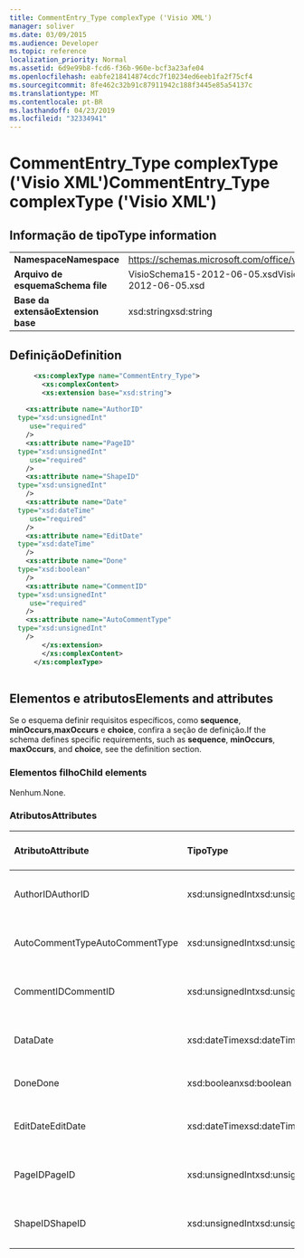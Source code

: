 ```yaml
---
title: CommentEntry_Type complexType ('Visio XML')
manager: soliver
ms.date: 03/09/2015
ms.audience: Developer
ms.topic: reference
localization_priority: Normal
ms.assetid: 6d9e99b8-fcd6-f36b-960e-bcf3a23afe04
ms.openlocfilehash: eabfe218414874cdc7f10234ed6eeb1fa2f75cf4
ms.sourcegitcommit: 8fe462c32b91c87911942c188f3445e85a54137c
ms.translationtype: MT
ms.contentlocale: pt-BR
ms.lasthandoff: 04/23/2019
ms.locfileid: "32334941"
---
```

# <a name="commententrytype-complextype-visio-xml"></a><span data-ttu-id="4a712-102">CommentEntry_Type complexType ('Visio XML')</span><span class="sxs-lookup"><span data-stu-id="4a712-102">CommentEntry_Type complexType ('Visio XML')</span></span>

## <a name="type-information"></a><span data-ttu-id="4a712-103">Informação de tipo</span><span class="sxs-lookup"><span data-stu-id="4a712-103">Type information</span></span>

|||
|:-----|:-----|
|<span data-ttu-id="4a712-104">**Namespace**</span><span class="sxs-lookup"><span data-stu-id="4a712-104">**Namespace**</span></span> <br/> |https://schemas.microsoft.com/office/visio/2011/1/core  <br/> |
|<span data-ttu-id="4a712-105">**Arquivo de esquema**</span><span class="sxs-lookup"><span data-stu-id="4a712-105">**Schema file**</span></span> <br/> |<span data-ttu-id="4a712-106">VisioSchema15-2012-06-05.xsd</span><span class="sxs-lookup"><span data-stu-id="4a712-106">VisioSchema15-2012-06-05.xsd</span></span>  <br/> |
|<span data-ttu-id="4a712-107">**Base da extensão**</span><span class="sxs-lookup"><span data-stu-id="4a712-107">**Extension base**</span></span> <br/> |<span data-ttu-id="4a712-108">xsd:string</span><span class="sxs-lookup"><span data-stu-id="4a712-108">xsd:string</span></span>  <br/> |
   
## <a name="definition"></a><span data-ttu-id="4a712-109">Definição</span><span class="sxs-lookup"><span data-stu-id="4a712-109">Definition</span></span>

```XML
      <xs:complexType name="CommentEntry_Type">
        <xs:complexContent>
        <xs:extension base="xsd:string">
      
    <xs:attribute name="AuthorID"
  type="xsd:unsignedInt"
     use="required"
    />
    <xs:attribute name="PageID"
  type="xsd:unsignedInt"
     use="required"
    />
    <xs:attribute name="ShapeID"
  type="xsd:unsignedInt"
    />
    <xs:attribute name="Date"
  type="xsd:dateTime"
     use="required"
    />
    <xs:attribute name="EditDate"
  type="xsd:dateTime"
    />
    <xs:attribute name="Done"
  type="xsd:boolean"
    />
    <xs:attribute name="CommentID"
  type="xsd:unsignedInt"
     use="required"
    />
    <xs:attribute name="AutoCommentType"
  type="xsd:unsignedInt"
    />
        </xs:extension>
        </xs:complexContent>
      </xs:complexType>
      
```

## <a name="elements-and-attributes"></a><span data-ttu-id="4a712-110">Elementos e atributos</span><span class="sxs-lookup"><span data-stu-id="4a712-110">Elements and attributes</span></span>

<span data-ttu-id="4a712-111">Se o esquema definir requisitos específicos, como **sequence**, **minOccurs**,**maxOccurs** e **choice**, confira a seção de definição.</span><span class="sxs-lookup"><span data-stu-id="4a712-111">If the schema defines specific requirements, such as **sequence**, **minOccurs**, **maxOccurs**, and **choice**, see the definition section.</span></span> 
  
### <a name="child-elements"></a><span data-ttu-id="4a712-112">Elementos filho</span><span class="sxs-lookup"><span data-stu-id="4a712-112">Child elements</span></span>

<span data-ttu-id="4a712-113">Nenhum.</span><span class="sxs-lookup"><span data-stu-id="4a712-113">None.</span></span>
  
### <a name="attributes"></a><span data-ttu-id="4a712-114">Atributos</span><span class="sxs-lookup"><span data-stu-id="4a712-114">Attributes</span></span>

|<span data-ttu-id="4a712-115">**Atributo**</span><span class="sxs-lookup"><span data-stu-id="4a712-115">**Attribute**</span></span>|<span data-ttu-id="4a712-116">**Tipo**</span><span class="sxs-lookup"><span data-stu-id="4a712-116">**Type**</span></span>|<span data-ttu-id="4a712-117">**Obrigatório**</span><span class="sxs-lookup"><span data-stu-id="4a712-117">**Required**</span></span>|<span data-ttu-id="4a712-118">**Descrição**</span><span class="sxs-lookup"><span data-stu-id="4a712-118">**Description**</span></span>|<span data-ttu-id="4a712-119">**Valores possíveis**</span><span class="sxs-lookup"><span data-stu-id="4a712-119">**Possible values**</span></span>|
|:-----|:-----|:-----|:-----|:-----|
|<span data-ttu-id="4a712-120">AuthorID</span><span class="sxs-lookup"><span data-stu-id="4a712-120">AuthorID</span></span>  <br/> |<span data-ttu-id="4a712-121">xsd:unsignedInt</span><span class="sxs-lookup"><span data-stu-id="4a712-121">xsd:unsignedInt</span></span>  <br/> |<span data-ttu-id="4a712-122">obrigatório</span><span class="sxs-lookup"><span data-stu-id="4a712-122">required</span></span>  <br/> ||<span data-ttu-id="4a712-123">Valores do tipo xsd:unsignedInt.</span><span class="sxs-lookup"><span data-stu-id="4a712-123">Values of the xsd:unsignedInt type.</span></span>  <br/> |
|<span data-ttu-id="4a712-124">AutoCommentType</span><span class="sxs-lookup"><span data-stu-id="4a712-124">AutoCommentType</span></span>  <br/> |<span data-ttu-id="4a712-125">xsd:unsignedInt</span><span class="sxs-lookup"><span data-stu-id="4a712-125">xsd:unsignedInt</span></span>  <br/> |<span data-ttu-id="4a712-126">opcional</span><span class="sxs-lookup"><span data-stu-id="4a712-126">optional</span></span>  <br/> ||<span data-ttu-id="4a712-127">Valores do tipo xsd:unsignedInt.</span><span class="sxs-lookup"><span data-stu-id="4a712-127">Values of the xsd:unsignedInt type.</span></span>  <br/> |
|<span data-ttu-id="4a712-128">CommentID</span><span class="sxs-lookup"><span data-stu-id="4a712-128">CommentID</span></span>  <br/> |<span data-ttu-id="4a712-129">xsd:unsignedInt</span><span class="sxs-lookup"><span data-stu-id="4a712-129">xsd:unsignedInt</span></span>  <br/> |<span data-ttu-id="4a712-130">obrigatório</span><span class="sxs-lookup"><span data-stu-id="4a712-130">required</span></span>  <br/> ||<span data-ttu-id="4a712-131">Valores do tipo xsd:unsignedInt.</span><span class="sxs-lookup"><span data-stu-id="4a712-131">Values of the xsd:unsignedInt type.</span></span>  <br/> |
|<span data-ttu-id="4a712-132">Data</span><span class="sxs-lookup"><span data-stu-id="4a712-132">Date</span></span>  <br/> |<span data-ttu-id="4a712-133">xsd:dateTime</span><span class="sxs-lookup"><span data-stu-id="4a712-133">xsd:dateTime</span></span>  <br/> |<span data-ttu-id="4a712-134">obrigatório</span><span class="sxs-lookup"><span data-stu-id="4a712-134">required</span></span>  <br/> ||<span data-ttu-id="4a712-135">Valores do tipo xsd:dateTime.</span><span class="sxs-lookup"><span data-stu-id="4a712-135">Values of the xsd:dateTime type.</span></span>  <br/> |
|<span data-ttu-id="4a712-136">Done</span><span class="sxs-lookup"><span data-stu-id="4a712-136">Done</span></span>  <br/> |<span data-ttu-id="4a712-137">xsd:boolean</span><span class="sxs-lookup"><span data-stu-id="4a712-137">xsd:boolean</span></span>  <br/> |<span data-ttu-id="4a712-138">opcional</span><span class="sxs-lookup"><span data-stu-id="4a712-138">optional</span></span>  <br/> ||<span data-ttu-id="4a712-139">Valores do tipo xsd:boolean.</span><span class="sxs-lookup"><span data-stu-id="4a712-139">Values of the xsd:boolean type.</span></span>  <br/> |
|<span data-ttu-id="4a712-140">EditDate</span><span class="sxs-lookup"><span data-stu-id="4a712-140">EditDate</span></span>  <br/> |<span data-ttu-id="4a712-141">xsd:dateTime</span><span class="sxs-lookup"><span data-stu-id="4a712-141">xsd:dateTime</span></span>  <br/> |<span data-ttu-id="4a712-142">opcional</span><span class="sxs-lookup"><span data-stu-id="4a712-142">optional</span></span>  <br/> ||<span data-ttu-id="4a712-143">Valores do tipo xsd:dateTime.</span><span class="sxs-lookup"><span data-stu-id="4a712-143">Values of the xsd:dateTime type.</span></span>  <br/> |
|<span data-ttu-id="4a712-144">PageID</span><span class="sxs-lookup"><span data-stu-id="4a712-144">PageID</span></span>  <br/> |<span data-ttu-id="4a712-145">xsd:unsignedInt</span><span class="sxs-lookup"><span data-stu-id="4a712-145">xsd:unsignedInt</span></span>  <br/> |<span data-ttu-id="4a712-146">obrigatório</span><span class="sxs-lookup"><span data-stu-id="4a712-146">required</span></span>  <br/> ||<span data-ttu-id="4a712-147">Valores do tipo xsd:unsignedInt.</span><span class="sxs-lookup"><span data-stu-id="4a712-147">Values of the xsd:unsignedInt type.</span></span>  <br/> |
|<span data-ttu-id="4a712-148">ShapeID</span><span class="sxs-lookup"><span data-stu-id="4a712-148">ShapeID</span></span>  <br/> |<span data-ttu-id="4a712-149">xsd:unsignedInt</span><span class="sxs-lookup"><span data-stu-id="4a712-149">xsd:unsignedInt</span></span>  <br/> |<span data-ttu-id="4a712-150">opcional</span><span class="sxs-lookup"><span data-stu-id="4a712-150">optional</span></span>  <br/> ||<span data-ttu-id="4a712-151">Valores do tipo xsd:unsignedInt.</span><span class="sxs-lookup"><span data-stu-id="4a712-151">Values of the xsd:unsignedInt type.</span></span>  <br/> |
   

